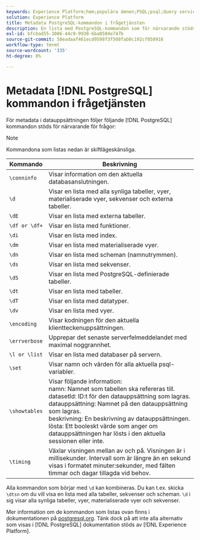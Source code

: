 ```yaml
---
keywords: Experience Platform;hem;populära ämnen;PSQL;psql;Query service;query service;metadata;commands;metadata commands;metadata commands;
solution: Experience Platform
title: Metadata PostgreSQL-kommandon i frågetjänsten
description: En lista med PostgreSQL-kommandon som för närvarande stöds för att hämta metadata i Adobe Experience Platform Query Service.
exl-id: bfcbad55-3086-44c9-9938-6ba0504e747b
source-git-commit: 58eadaaf461ecd9598f3f508fab0c192cf058916
workflow-type: tm+mt
source-wordcount: '335'
ht-degree: 0%

---
```


# Metadata [!DNL PostgreSQL] kommandon i frågetjänsten

För metadata i datauppsättningen följer följande [!DNL PostgreSQL] kommandon stöds för närvarande för frågor:

>[!NOTE]
>
>Kommandona som listas nedan är skiftlägeskänsliga.

| Kommando | Beskrivning |
|------- | ------------|
| `\conninfo` | Visar information om den aktuella databasanslutningen. |
| `\d` | Visar en lista med alla synliga tabeller, vyer, materialiserade vyer, sekvenser och externa tabeller. |
| `\dE` | Visar en lista med externa tabeller. |
| `\df or \df+` | Visar en lista med funktioner. |
| `\di` | Visar en lista med index. |
| `\dm` | Visar en lista med materialiserade vyer. |
| `\dn` | Visar en lista med scheman (namnutrymmen). |
| `\ds` | Visar en lista med sekvenser. |
| `\dS` | Visar en lista med PostgreSQL-definierade tabeller. |
| `\dt` | Visar en lista med tabeller. |
| `\dT` | Visar en lista med datatyper. |
| `\dv` | Visar en lista med vyer. |
| `\encoding` | Visar kodningen för den aktuella klientteckenuppsättningen. |
| `\errverbose` | Upprepar det senaste serverfelmeddelandet med maximal noggrannhet. |
| `\l or \list` | Visar en lista med databaser på servern. |
| `\set` | Visar namn och värden för alla aktuella psql-variabler. |
| `\showtables` | Visar följande information: <br>namn: Namnet som tabellen ska refereras till.<br>datasetId: ID:t för den datauppsättning som lagras.<br>datauppsättning: Namnet på den datauppsättning som lagras.<br>beskrivning: En beskrivning av datauppsättningen.<br>lösta: Ett booleskt värde som anger om datauppsättningen har lösts i den aktuella sessionen eller inte. |
| `\timing` | Växlar visningen mellan av och på. Visningen är i millisekunder. Intervall som är längre än en sekund visas i formatet minuter:sekunder, med fälten timmar och dagar tillagda vid behov. |

Alla kommandon som börjar med `\d` kan kombineras. Du kan t.ex. skicka `\dtsn` om du vill visa en lista med alla tabeller, sekvenser och scheman. `\d` i sig visar alla synliga tabeller, vyer, materialiserade vyer och sekvenser.

Mer information om de kommandon som listas ovan finns i dokumentationen på [postgresql.org](https://www.postgresql.org/docs/10/app-psql.html). Tänk dock på att inte alla alternativ som visas i [!DNL PostgreSQL] dokumentation stöds av [!DNL Experience Platform].
